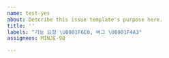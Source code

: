 ```yaml
---
name: test-yes
about: Describe this issue template's purpose here.
title: ''
labels: "기능 요청 \U0001F6E0️, 버그 \U0001F4A3"
assignees: MINJE-98

---
```




